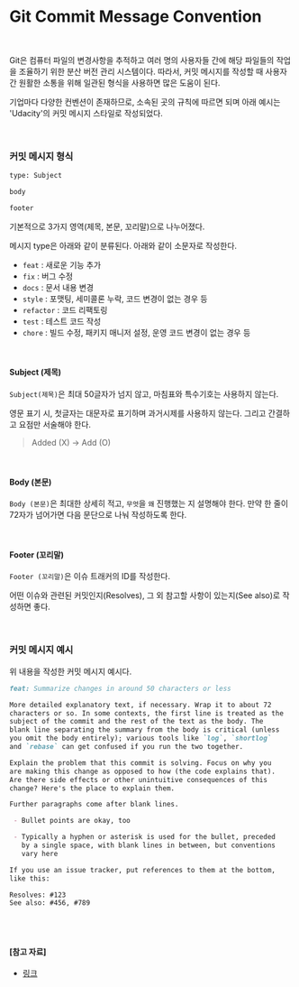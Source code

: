 # Git Commit Message Convention

<br>

Git은 컴퓨터 파일의 변경사항을 추적하고 여러 명의 사용자들 간에 해당 파일들의 작업을 조율하기 위한 분산 버전 관리 시스템이다. 따라서, 커밋 메시지를 작성할 때 사용자 간 원활한 소통을 위해 일관된 형식을 사용하면 많은 도움이 된다.

기업마다 다양한 컨벤션이 존재하므로, 소속된 곳의 규칙에 따르면 되며 아래 예시는 'Udacity'의 커밋 메시지 스타일로 작성되었다.

<br>

### 커밋 메시지 형식

```bash
type: Subject

body

footer
```

기본적으로 3가지 영역(제목, 본문, 꼬리말)으로 나누어졌다.

메시지 type은 아래와 같이 분류된다. 아래와 같이 소문자로 작성한다.

- `feat` : 새로운 기능 추가
- `fix` : 버그 수정
- `docs` : 문서 내용 변경
- `style` : 포맷팅, 세미콜론 누락, 코드 변경이 없는 경우 등
- `refactor` : 코드 리팩토링
- `test` : 테스트 코드 작성
- `chore` : 빌드 수정, 패키지 매니저 설정, 운영 코드 변경이 없는 경우 등

<br>

#### Subject (제목)

`Subject(제목)`은  최대 50글자가 넘지 않고, 마침표와 특수기호는 사용하지 않는다.

영문 표기 시, 첫글자는 대문자로 표기하며 과거시제를 사용하지 않는다. 그리고 간결하고 요점만 서술해야 한다.

> Added (X) → Add (O)

<br>

#### Body (본문)

`Body (본문)`은 최대한 상세히 적고, `무엇`을 `왜` 진행했는 지 설명해야 한다. 만약 한 줄이 72자가 넘어가면 다음 문단으로 나눠 작성하도록 한다.

<br>

#### Footer (꼬리말)

`Footer (꼬리말)`은 이슈 트래커의 ID를 작성한다.

어떤 이슈와 관련된 커밋인지(Resolves), 그 외 참고할 사항이 있는지(See also)로 작성하면 좋다.

<br>

### 커밋 메시지 예시

위 내용을 작성한 커밋 메시지 예시다.

```markdown
feat: Summarize changes in around 50 characters or less

More detailed explanatory text, if necessary. Wrap it to about 72
characters or so. In some contexts, the first line is treated as the
subject of the commit and the rest of the text as the body. The
blank line separating the summary from the body is critical (unless
you omit the body entirely); various tools like `log`, `shortlog`
and `rebase` can get confused if you run the two together.

Explain the problem that this commit is solving. Focus on why you
are making this change as opposed to how (the code explains that).
Are there side effects or other unintuitive consequences of this
change? Here's the place to explain them.

Further paragraphs come after blank lines.

 - Bullet points are okay, too

 - Typically a hyphen or asterisk is used for the bullet, preceded
   by a single space, with blank lines in between, but conventions
   vary here

If you use an issue tracker, put references to them at the bottom,
like this:

Resolves: #123
See also: #456, #789
```

<br>

<br>

#### [참고 자료]

- [링크](https://udacity.github.io/git-styleguide/)